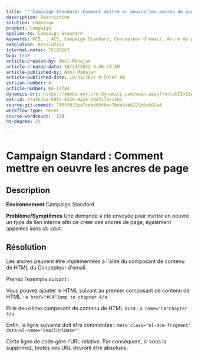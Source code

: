 ```yaml
---
title: '''Campaign Standard: Comment mettre en oeuvre les ancres de page'
description: Description
solution: Campaign
product: Campaign
applies-to: Campaign Standard
keywords: KCS, , ACS, Campaign Standard, Concepteur d’email, Ancre de page
resolution: Resolution
internal-notes: TK185567
bug: true
article-created-by: Amol Mahajan
article-created-date: 10/31/2022 9:46:44 AM
article-published-by: Amol Mahajan
article-published-date: 10/31/2022 9:50:07 AM
version-number: 4
article-number: KA-14784
dynamics-url: https://adobe-ent.crm.dynamics.com/main.aspx?forceUCI=1&pagetype=entityrecord&etn=knowledgearticle&id=3fe073ea-0059-ed11-9561-6045bd006079
exl-id: d7afb38a-69fd-4129-9a2e-29dfc7acc1b5
source-git-commit: 7f0f5035ea7cebd60f6ec7bda9de6225b6c602a4
workflow-type: tm+mt
source-wordcount: '120'
ht-degree: 2%

---
```


# Campaign Standard : Comment mettre en oeuvre les ancres de page

## Description

<b>Environnement</b>
Campaign Standard


<b>Problème/Symptômes</b>
Une demande a été envoyée pour mettre en oeuvre un type de lien interne afin de créer des ancres de page, également appelées *liens de saut*.


## Résolution


Les ancres peuvent être implémentées à l&#39;aide du composant de contenu de HTML du Concepteur d&#39;email.

Prenez l’exemple suivant :

Vous pouvez ajouter le HTML suivant au premier composant de contenu de HTML :
`a href="#C4"Jump to chapter 4/a`

Et le deuxième composant de contenu de HTML aura :
`a name="C4"Chapter 4/a`

Enfin, la ligne suivante doit être commentée :
`meta class="nl-dce-fragment" data-nl-name="EmailUrlBase"`

Cette ligne de code gère l’URL relative. Par conséquent, si vous la supprimez, toutes vos URL devront être absolues.
